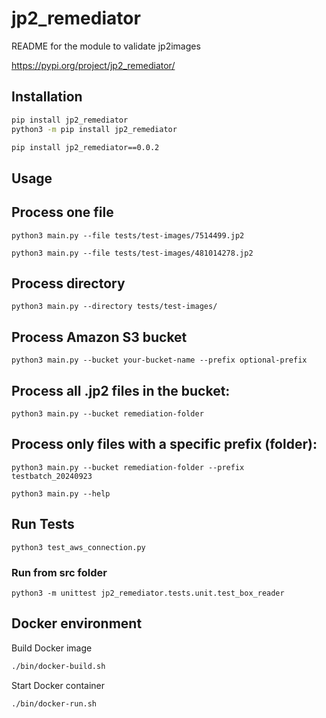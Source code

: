 # jp2_remediator

README for the module to validate jp2images

https://pypi.org/project/jp2_remediator/

## Installation

```bash
pip install jp2_remediator
python3 -m pip install jp2_remediator

pip install jp2_remediator==0.0.2
```

## Usage

## Process one file
`python3 main.py --file tests/test-images/7514499.jp2`

`python3 main.py --file tests/test-images/481014278.jp2`

## Process directory
`python3 main.py --directory tests/test-images/`

## Process Amazon S3 bucket
`python3 main.py --bucket your-bucket-name --prefix optional-prefix`

## Process all .jp2 files in the bucket:
`python3 main.py --bucket remediation-folder`

## Process only files with a specific prefix (folder):
`python3 main.py --bucket remediation-folder --prefix testbatch_20240923`

`python3 main.py --help`

## Run Tests
`python3 test_aws_connection.py`

### Run from src folder
`python3 -m unittest jp2_remediator.tests.unit.test_box_reader`

## Docker environment

Build Docker image
```bash
./bin/docker-build.sh
```

Start Docker container
```bash
./bin/docker-run.sh
```

